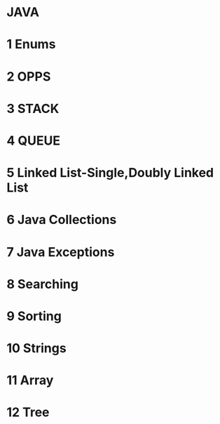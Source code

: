 # JAVA
# 1 Enums
# 2 OPPS
# 3 STACK
# 4 QUEUE
# 5 Linked List-Single,Doubly Linked List
# 6 Java Collections
# 7 Java Exceptions
# 8 Searching
# 9 Sorting
# 10 Strings
# 11 Array
# 12 Tree
